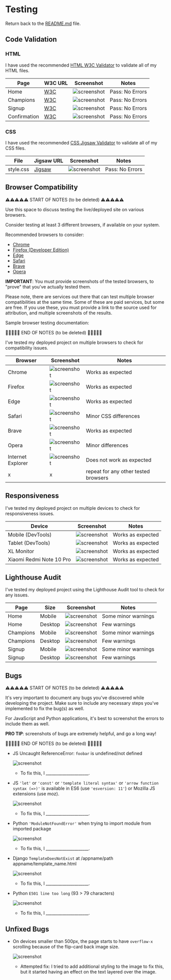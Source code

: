 # Testing

Return back to the [README.md](README.md) file.

## Code Validation

### HTML

I have used the recommended [HTML W3C Validator](https://validator.w3.org) to validate all of my HTML files.

| Page | W3C URL | Screenshot | Notes |
| --- | --- | --- | --- |
| Home | [W3C](https://validator.w3.org/nu/?doc=https%3A%2F%2Fnic-wallace.github.io%2Fchampion_select%2Findex.html) | ![screenshot](documentation/html_validation_home.png) | Pass: No Errors |
| Champions | [W3C](https://validator.w3.org/nu/?doc=https%3A%2F%2Fnic-wallace.github.io%2Fchampion_select%2Fchampions.html) | ![screenshot](documentation/html_validation_champions.png) | Pass: No Errors |
| Signup | [W3C](https://validator.w3.org/nu/?doc=https%3A%2F%2Fnic-wallace.github.io%2Fchampion_select%2Fsignup.html) | ![screenshot](documentation/html_validation_signup.png) | Pass: No Errors |
| Confirmation | [W3C](https://validator.w3.org/nu/?doc=https%3A%2F%2Fnic-wallace.github.io%2Fchampion_select%2Fconfirmation.html%3Ffirst_name%3Dnic%26last_name%3Dwallace%26email%3Dnicwallace%2540champselect.com%26username%3Dchamp%26role5%3Dsupport) | ![screenshot](documentation/html_validation_confirmation.png) | Pass: No Errors |

### CSS

I have used the recommended [CSS Jigsaw Validator](https://jigsaw.w3.org/css-validator) to validate all of my CSS files.

| File | Jigsaw URL | Screenshot | Notes |
| --- | --- | --- | --- |
| style.css | [Jigsaw](https://jigsaw.w3.org/css-validator/validator?uri=https%3A%2F%2Fnic-wallace.github.io%2Fchampion_select%2Findex.html&profile=css3svg&usermedium=all&warning=1&vextwarning=&lang=en#warnings) | ![screenshot](documentation/css_validation_style.png) | Pass: No Errors |

## Browser Compatibility

⚠️⚠️⚠️⚠️⚠️ START OF NOTES (to be deleted) ⚠️⚠️⚠️⚠️⚠️

Use this space to discuss testing the live/deployed site on various browsers.

Consider testing at least 3 different browsers, if available on your system.

Recommended browsers to consider:
- [Chrome](https://www.google.com/chrome)
- [Firefox (Developer Edition)](https://www.mozilla.org/firefox/developer)
- [Edge](https://www.microsoft.com/edge)
- [Safari](https://support.apple.com/downloads/safari)
- [Brave](https://brave.com/download)
- [Opera](https://www.opera.com/download)

**IMPORTANT**: You must provide screenshots of the tested browsers, to "prove" that you've actually tested them.

Please note, there are services out there that can test multiple browser compatibilities at the same time.
Some of these are paid services, but some are free.
If you use these, you must provide a link to the source used for attribution, and multiple screenshots of the results.

Sample browser testing documentation:

🛑🛑🛑🛑🛑 END OF NOTES (to be deleted) 🛑🛑🛑🛑🛑

I've tested my deployed project on multiple browsers to check for compatibility issues.

| Browser | Screenshot | Notes |
| --- | --- | --- |
| Chrome | ![screenshot](documentation/browser-chrome.png) | Works as expected |
| Firefox | ![screenshot](documentation/browser-firefox.png) | Works as expected |
| Edge | ![screenshot](documentation/browser-edge.png) | Works as expected |
| Safari | ![screenshot](documentation/browser-safari.png) | Minor CSS differences |
| Brave | ![screenshot](documentation/browser-brave.png) | Works as expected |
| Opera | ![screenshot](documentation/browser-opera.png) | Minor differences |
| Internet Explorer | ![screenshot](documentation/browser-iex.png) | Does not work as expected |
| x | x | repeat for any other tested browsers |

## Responsiveness

I've tested my deployed project on multiple devices to check for responsiveness issues.

| Device | Screenshot | Notes |
| --- | --- | --- |
| Mobile (DevTools) | ![screenshot](documentation/responsive_mobile.png) | Works as expected |
| Tablet (DevTools) | ![screenshot](documentation/responsive_tablet.png) | Works as expected |
| XL Monitor | ![screenshot](documentation/responsive_xl_monitor.png) | Works as expected |
| Xiaomi Redmi Note 10 Pro | ![screenshot](documentation/responsive_xiaomi_redmi_note10pro.png) | Works as expected |

## Lighthouse Audit

I've tested my deployed project using the Lighthouse Audit tool to check for any issues.

| Page | Size | Screenshot | Notes |
| --- | --- | --- | --- |
| Home | Mobile | ![screenshot](documentation/lighthouse_home_mobile.png) | Some minor warnings |
| Home | Desktop | ![screenshot](documentation/lighthouse_home_desktop.png) | Few warnings |
| Champions | Mobile | ![screenshot](documentation/lighthouse_champions_mobile.png) | Some minor warnings |
| Champions | Desktop | ![screenshot](documentation/lighthouse_champions_desktop.png) | Few warnings |
| Signup | Mobile | ![screenshot](documentation/lighthouse_signup_mobile.png) | Some minor warnings |
| Signup | Desktop | ![screenshot](documentation/lighthouse_signup_desktop.png) | Few warnings |

## Bugs

⚠️⚠️⚠️⚠️⚠️ START OF NOTES (to be deleted) ⚠️⚠️⚠️⚠️⚠️

It's very important to document any bugs you've discovered while developing the project.
Make sure to include any necessary steps you've implemented to fix the bug(s) as well.

For JavaScript and Python applications, it's best to screenshot the errors to include them as well.

**PRO TIP**: screenshots of bugs are extremely helpful, and go a long way!

🛑🛑🛑🛑🛑 END OF NOTES (to be deleted) 🛑🛑🛑🛑🛑

- JS Uncaught ReferenceError: `foobar` is undefined/not defined

    ![screenshot](documentation/bug01.png)

    - To fix this, I _____________________.

- JS `'let'` or `'const'` or `'template literal syntax'` or `'arrow function syntax (=>)'` is available in ES6 (use `'esversion: 11'`) or Mozilla JS extensions (use moz).

    ![screenshot](documentation/bug02.png)

    - To fix this, I _____________________.

- Python `'ModuleNotFoundError'` when trying to import module from imported package

    ![screenshot](documentation/bug03.png)

    - To fix this, I _____________________.

- Django `TemplateDoesNotExist` at /appname/path appname/template_name.html

    ![screenshot](documentation/bug04.png)

    - To fix this, I _____________________.

- Python `E501 line too long` (93 > 79 characters)

    ![screenshot](documentation/bug04.png)

    - To fix this, I _____________________.

## Unfixed Bugs

- On devices smaller than 500px, the page starts to have `overflow-x` scrolling because of the flip-card back image size.

    ![screenshot](documentation/unfixed_bug.png)

    - Attempted fix: I tried to add additional styling to the image to fix this, but it started having an effect on the text layered over the image.
